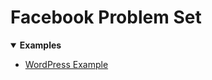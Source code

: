 [comment]: metadata=
[comment]: keywords=
[comment]: robots=
<h1>Facebook Problem Set</h1>
<p></p>
<details open>
    <summary>
        <b>Examples</b>
    </summary>
    <ul>
        <li><a href="https://github.com/vercel/next.js/tree/canary/examples/cms-wordpress" class="absolute" target="_blank" rel="noopener noreferrer">WordPress Example</a></li>
    </ul>
</details>
